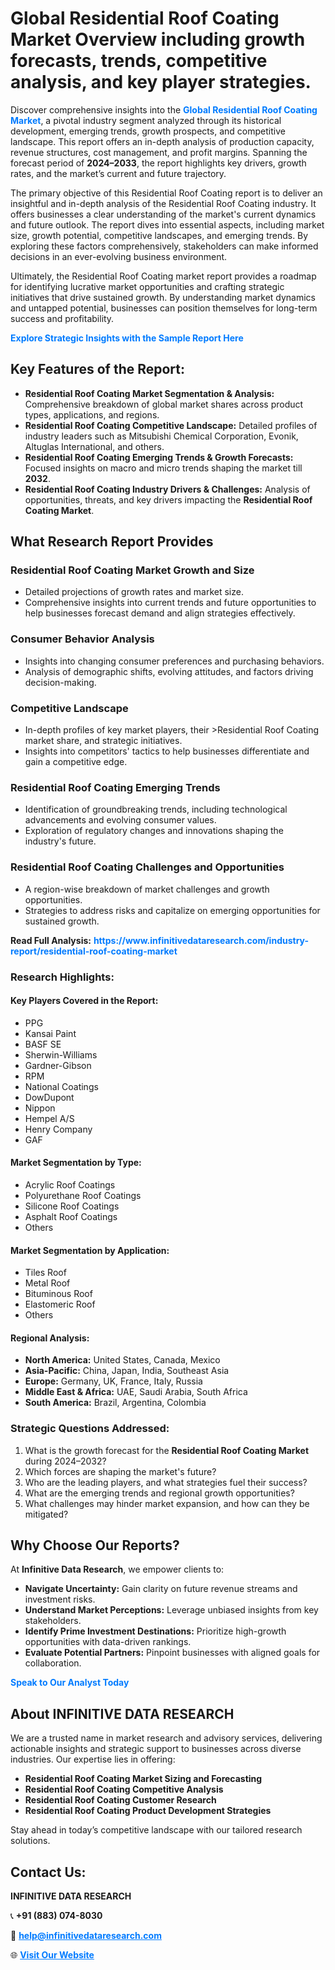 <h1>Global Residential Roof Coating Market Overview including growth forecasts, trends, competitive analysis, and key player strategies.</h1>
<p>
Discover comprehensive insights into the 
<a href="https://www.infinitivedataresearch.com/industry-report/residential-roof-coating-market" rel="dofollow" style="color: #007BFF; text-decoration: none;"><strong>Global Residential Roof Coating Market</strong></a>, a pivotal industry segment analyzed through its historical development, emerging trends, growth prospects, and competitive landscape. This report offers an in-depth analysis of production capacity, revenue structures, cost management, and profit margins. Spanning the forecast period of <strong>2024–2033</strong>, the report highlights key drivers, growth rates, and the market’s current and future trajectory.
</p>
<p>
The primary objective of this Residential Roof Coating report is to deliver an insightful and in-depth analysis of the Residential Roof Coating industry. It offers businesses a clear understanding of the market's current dynamics and future outlook. The report dives into essential aspects, including market size, growth potential, competitive landscapes, and emerging trends. By exploring these factors comprehensively, stakeholders can make informed decisions in an ever-evolving business environment.
</p>
<p>
Ultimately, the Residential Roof Coating market report provides a roadmap for identifying lucrative market opportunities and crafting strategic initiatives that drive sustained growth. By understanding market dynamics and untapped potential, businesses can position themselves for long-term success and profitability.
</p>
<p>
<a href="https://www.infinitivedataresearch.com/request-sample/reportId=105720" style="color: #007BFF; text-decoration: none;"><strong>Explore Strategic Insights with the Sample Report Here</strong></a>
</p>

<h2>Key Features of the Report:</h2>
<ul>
<li><strong>Residential Roof Coating Market Segmentation & Analysis:</strong> Comprehensive breakdown of global market shares across product types, applications, and regions.</li>
<li><strong>Residential Roof Coating Competitive Landscape:</strong> Detailed profiles of industry leaders such as Mitsubishi Chemical Corporation, Evonik, Altuglas International, and others.</li>
<li><strong>Residential Roof Coating Emerging Trends & Growth Forecasts:</strong> Focused insights on macro and micro trends shaping the market till <strong>2032</strong>.</li>
<li><strong>Residential Roof Coating Industry Drivers & Challenges:</strong> Analysis of opportunities, threats, and key drivers impacting the <strong>Residential Roof Coating Market</strong>.</li>
</ul>

<h2>What Research Report Provides</h2>
<h3>Residential Roof Coating Market Growth and Size</h3>
<ul>
<li>Detailed projections of growth rates and market size.</li>
<li>Comprehensive insights into current trends and future opportunities to help businesses forecast demand and align strategies effectively.</li>
</ul>

<h3>Consumer Behavior Analysis</h3>
<ul>
<li>Insights into changing consumer preferences and purchasing behaviors.</li>
<li>Analysis of demographic shifts, evolving attitudes, and factors driving decision-making.</li>
</ul>

<h3>Competitive Landscape</h3>
<ul>
<li>In-depth profiles of key market players, their >Residential Roof Coating market share, and strategic initiatives.</li>
<li>Insights into competitors' tactics to help businesses differentiate and gain a competitive edge.</li>
</ul>

<h3>Residential Roof Coating Emerging Trends</h3>
<ul>
<li>Identification of groundbreaking trends, including technological advancements and evolving consumer values.</li>
<li>Exploration of regulatory changes and innovations shaping the industry's future.</li>
</ul>

<h3>Residential Roof Coating Challenges and Opportunities</h3>
<ul>
<li>A region-wise breakdown of market challenges and growth opportunities.</li>
<li>Strategies to address risks and capitalize on emerging opportunities for sustained growth.</li>
</ul>
<p><strong>Read Full Analysis:</strong> <a href="https://www.infinitivedataresearch.com/industry-report/residential-roof-coating-market" rel="dofollow" style="color: #007BFF; text-decoration: none;"><strong>https://www.infinitivedataresearch.com/industry-report/residential-roof-coating-market</strong></a></p>
<h3>Research Highlights:</h3>
<h4>Key Players Covered in the Report:</h4>
<ul><li>PPG</li><li>Kansai Paint</li><li>BASF SE</li><li>Sherwin-Williams</li><li>Gardner-Gibson</li><li>RPM</li><li>National Coatings</li><li>DowDupont</li><li>Nippon</li><li>Hempel A/S</li><li>Henry Company</li><li>GAF</li></ul>
<h4>Market Segmentation by Type:</h4>
<ul><li>Acrylic Roof Coatings</li><li>Polyurethane Roof Coatings</li><li>Silicone Roof Coatings</li><li>Asphalt Roof Coatings</li><li>Others</li></ul>
<h4>Market Segmentation by Application:</h4>
<ul><li>Tiles Roof</li><li>Metal Roof</li><li>Bituminous Roof</li><li>Elastomeric Roof</li><li>Others</li></ul>

<h4>Regional Analysis:</h4>
<ul>
<li><strong>North America:</strong> United States, Canada, Mexico</li>
<li><strong>Asia-Pacific:</strong> China, Japan, India, Southeast Asia</li>
<li><strong>Europe:</strong> Germany, UK, France, Italy, Russia</li>
<li><strong>Middle East & Africa:</strong> UAE, Saudi Arabia, South Africa</li>
<li><strong>South America:</strong> Brazil, Argentina, Colombia</li>
</ul>

<h3>Strategic Questions Addressed:</h3>
<ol>
<li>What is the growth forecast for the <strong>Residential Roof Coating Market</strong> during 2024–2032?</li>
<li>Which forces are shaping the market's future?</li>
<li>Who are the leading players, and what strategies fuel their success?</li>
<li>What are the emerging trends and regional growth opportunities?</li>
<li>What challenges may hinder market expansion, and how can they be mitigated?</li>
</ol>

<h2>Why Choose Our Reports?</h2>
<p>At <strong>Infinitive Data Research</strong>, we empower clients to:</p>
<ul>
<li><strong>Navigate Uncertainty:</strong> Gain clarity on future revenue streams and investment risks.</li>
<li><strong>Understand Market Perceptions:</strong> Leverage unbiased insights from key stakeholders.</li>
<li><strong>Identify Prime Investment Destinations:</strong> Prioritize high-growth opportunities with data-driven rankings.</li>
<li><strong>Evaluate Potential Partners:</strong> Pinpoint businesses with aligned goals for collaboration.</li>
</ul>
<p><a href="https://www.infinitivedataresearch.com/industry-report/residential-roof-coating-market" rel="dofollow" style="color: #007BFF; text-decoration: none;"><strong>Speak to Our Analyst Today</strong></a></p>

<h2>About INFINITIVE DATA RESEARCH</h2>
<p>We are a trusted name in market research and advisory services, delivering actionable insights and strategic support to businesses across diverse industries. Our expertise lies in offering:</p>
<ul>
<li><strong>Residential Roof Coating Market Sizing and Forecasting</strong></li>
<li><strong>Residential Roof Coating Competitive Analysis</strong></li>
<li><strong>Residential Roof Coating Customer Research</strong></li>
<li><strong>Residential Roof Coating Product Development Strategies</strong></li>
</ul>
<p>Stay ahead in today’s competitive landscape with our tailored research solutions.</p>

<h2>Contact Us:</h2>
<p><strong>INFINITIVE DATA RESEARCH</strong></p>
<p>📞 <strong>+91 (883) 074-8030</strong></p>
<p>📧 <strong><a href="mailto:help@infinitivedataresearch.com" style="color: #007BFF;">help@infinitivedataresearch.com</a></strong></p>
<p>🌐 <strong><a href="https://www.infinitivedataresearch.com" rel="dofollow" style="color: #007BFF;">Visit Our Website</a></strong></p>
